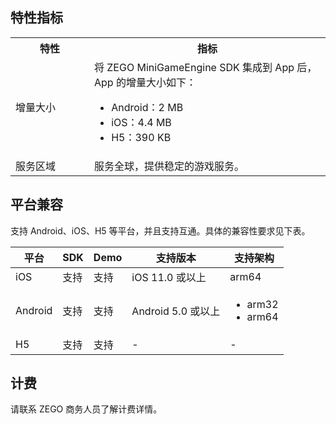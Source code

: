 ## 特性指标

<table>
  <colgroup>
    <col width="25%">
    <col width="75%">
  </colgroup>
<tbody><tr>
<th>特性</th>
<th>指标</th>
</tr>
<tr>
<td>增量大小</td>
<td>将 ZEGO MiniGameEngine SDK 集成到 App 后，App 的增量大小如下：<ul><li>Android：2 MB</li><li>iOS：4.4 MB</li><li>H5：390 KB</li></ul></td>
</tr>
<tr>
<td>服务区域</td>
<td>服务全球，提供稳定的游戏服务。</td>
</tr>
</tbody></table>


## 平台兼容

支持 Android、iOS、H5 等平台，并且支持互通。具体的兼容性要求见下表。

| 平台 | SDK | Demo | 支持版本 | 支持架构 |
|-|-|-|-|-|
| iOS | 支持 | 支持 | iOS 11.0 或以上 | arm64 |
| Android | 支持 | 支持 | Android 5.0 或以上 | <ul><li>arm32</li><li>arm64</li></ul> |
| H5 | 支持 | 支持 | - | - |

## 计费

请联系 ZEGO 商务人员了解计费详情。




